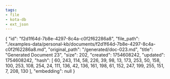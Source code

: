 ```yaml
---
tags:
- file
- kota-db
- ext_json
---
```

{
  "id": "f2d1f64d-7b8e-4297-8c4a-c0f2f62286a8",
  "file_path": "./examples-data/personal-kb/documents/f2d1f64d-7b8e-4297-8c4a-c0f2f62286a8.md",
  "original_path": "/generated/doc-023.md",
  "title": "Generated Document 23",
  "size": 202,
  "created": 1754608242,
  "updated": 1754608242,
  "hash": [
    60,
    243,
    114,
    58,
    226,
    39,
    98,
    13,
    173,
    253,
    50,
    158,
    100,
    253,
    108,
    254,
    24,
    111,
    136,
    42,
    136,
    161,
    198,
    61,
    152,
    247,
    199,
    255,
    151,
    7,
    208,
    130
  ],
  "embedding": null
}